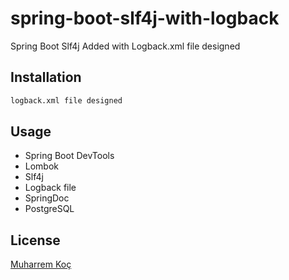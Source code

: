 # spring-boot-slf4j-with-logback

Spring Boot Slf4j Added with Logback.xml file designed

## Installation


```bash
logback.xml file designed
```

## Usage
- Spring Boot DevTools
- Lombok
- Slf4j 
- Logback file
- SpringDoc
- PostgreSQL

## License
[Muharrem Koç](https://github.com/muharremkoc)
